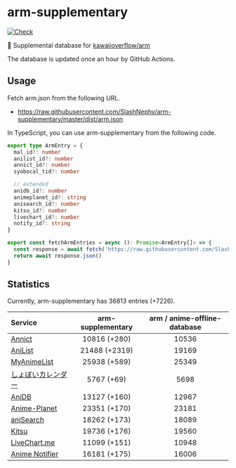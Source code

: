 # arm-supplementary

[![Check](https://github.com/SlashNephy/arm-supplementary/actions/workflows/check-node.yml/badge.svg)](https://github.com/SlashNephy/arm-supplementary/actions/workflows/check-node.yml)

💊 Supplemental database for [kawaiioverflow/arm](https://github.com/kawaiioverflow/arm)

The database is updated once an hour by GitHub Actions.

## Usage

Fetch arm.json from the following URL.

- https://raw.githubusercontent.com/SlashNephy/arm-supplementary/master/dist/arm.json

In TypeScript, you can use arm-supplementary from the following code.

```TypeScript
export type ArmEntry = {
  mal_id?: number
  anilist_id?: number
  annict_id?: number
  syobocal_tid?: number

  // extended
  anidb_id?: number
  animeplanet_id?: string
  anisearch_id?: number
  kitsu_id?: number
  livechart_id?: number
  notify_id?: string
}

export const fetchArmEntries = async (): Promise<ArmEntry[]> => {
  const response = await fetch('https://raw.githubusercontent.com/SlashNephy/arm-supplementary/master/dist/arm.json')
  return await response.json()
}
```

## Statistics

Currently, arm-supplementary has 36813 entries (+7226).

| Service                                     | arm-supplementary | arm / anime-offline-database |
| :------------------------------------------ | :---------------: | :--------------------------: |
| [Annict](https://annict.com)                |   10816 (+280)    |            10536             |
| [AniList](https://anilist.co)               |   21488 (+2319)   |            19169             |
| [MyAnimeList](https://myanimelist.net)      |   25938 (+589)    |            25349             |
| [しょぼいカレンダー](https://cal.syoboi.jp) |    5767 (+69)     |             5698             |
| [AniDB](https://anidb.net)                  |   13127 (+160)    |            12967             |
| [Anime-Planet](https://anime-planet.com)    |   23351 (+170)    |            23181             |
| [aniSearch](https://anisearch.com)          |   18262 (+173)    |            18089             |
| [Kitsu](https://kitsu.io)                   |   19736 (+176)    |            19560             |
| [LiveChart.me](https://livechart.me)        |   11099 (+151)    |            10948             |
| [Anime Notifier](https://notify.moe)        |   16181 (+175)    |            16006             |
